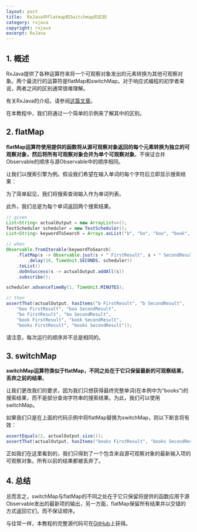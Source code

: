 ```yaml
---
layout: post
title:  RxJava中Flatmap和Switchmap的区别
category: rxjava
copyright: rxjava
excerpt: RxJava
---
```


## 1. 概述

RxJava提供了各种运算符来将一个可观察对象发出的元素转换为其他可观察对象。两个最流行的运算符是flatMap和switchMap。对于响应式编程的初学者来说，两者之间的区别通常很难理解。

有关RxJava的介绍，请参阅[这篇文章](https://www.baeldung.com/rx-java)。

在本教程中，我们将通过一个简单的示例来了解其中的区别。

## 2. flatMap

**flatMap运算符使用提供的函数将从源可观察对象返回的每个元素转换为独立的可观察对象，然后将所有可观察对象合并为单个可观察对象**。不保证合并Observable的顺序与源Observable中的顺序相同。

让我们以搜索引擎为例。假设我们希望在输入单词的每个字符后立即显示搜索结果：

为了简单起见，我们将搜索查询输入作为单词列表。

此外，我们总是为每个单词返回两个搜索结果。

```java
// given
List<String> actualOutput = new ArrayList<>();
TestScheduler scheduler = new TestScheduler();
List<String> keywordToSearch = Arrays.asList("b", "bo", "boo", "book", "books");

// when
Observable.fromIterable(keywordToSearch)
    .flatMap(s -> Observable.just(s + " FirstResult", s + " SecondResult")
        .delay(10, TimeUnit.SECONDS, scheduler))
    .toList()
    .doOnSuccess(s -> actualOutput.addAll(s))
    .subscribe();

scheduler.advanceTimeBy(1, TimeUnit.MINUTES);

// then
assertThat(actualOutput, hasItems("b FirstResult", "b SecondResult",
    "boo FirstResult", "boo SecondResult",
    "bo FirstResult", "bo SecondResult",
    "book FirstResult", "book SecondResult",
    "books FirstResult", "books SecondResult"));
```

请注意，每次运行的顺序并不总是相同的。

## 3. switchMap

**switchMap运算符类似于flatMap，不同之处在于它只保留最新的可观察结果，丢弃之前的结果**。

让我们更改我们的要求，因为我们只想获得最终完整单词(在本例中为“books”)的搜索结果，而不是部分查询字符串的搜索结果。为此，我们可以使用switchMap。

如果我们只是在上面的代码示例中将flatMap替换为switchMap，则以下断言将有效：

```java
assertEquals(2, actualOutput.size());
assertThat(actualOutput, hasItems("books FirstResult", "books SecondResult"));
```

正如我们在这里看到的，我们只得到了一个包含来自源可观察对象的最新输入项的可观察对象。所有以前的结果都被丢弃了。

## 4. 总结

总而言之，switchMap与flatMap的不同之处在于它只保留将提供的函数应用于源Observable发出的最新项的输出，另一方面，flatMap保留所有结果并以交错的方式返回它们，而不保证顺序。

与往常一样，本教程的完整源代码可在[GitHub](https://github.com/tuyucheng7/taketoday-tutorial4j/tree/master/rxjava-modules/rxjava-core-1)上获得。
